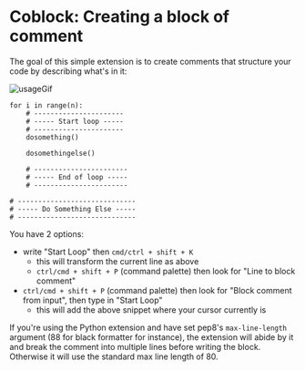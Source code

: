 # Coblock: Creating a block of comment

The goal of this simple extension is to create comments that structure your code by describing what's in it:

![usageGif](https://s3.gifyu.com/images/ezgif.com-resize-15da7ed4f4f79417c.gif)

```
for i in range(n):
    # ----------------------
    # ----- Start loop -----
    # ----------------------
    dosomething()

    dosomethingelse()

    # -----------------------
    # ----- End of loop -----
    # -----------------------

# -----------------------------
# ----- Do Something Else -----
# -----------------------------
```

You have 2 options:

* write "Start Loop" then `cmd/ctrl + shift + K`
  * this will transform the current line as above
  * `ctrl/cmd + shift + P` (command palette) then look for "Line to block comment"
* `ctrl/cmd + shift + P` (command palette) then look for "Block comment from input", then type in "Start Loop"
  * this will add the above snippet where your cursor currently is

If you're using the Python extension and have set pep8's `max-line-length` argument (88 for black formatter for instance), the extension will abide by it and break the comment into multiple lines before writing the block.
Otherwise it will use the standard max line length of 80.
